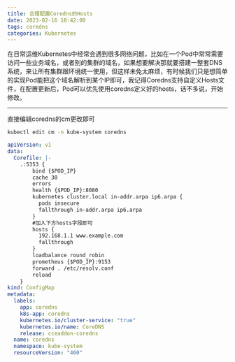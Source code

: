 ```yaml
---
title: 合理配置Coredns的Hosts
date: 2023-02-16 18:42:00
tags: coredns
categories: Kubernetes
---
```


在日常运维Kubernetes中经常会遇到很多网络问题，比如在一个Pod中常常需要访问一些业务域名，或者别的集群的域名，如果想要解决那就要搭建一整套DNS系统，来让所有集群跟环境统一使用，但这样未免太麻烦，有时候我们只是想简单的实现Pod能把这个域名解析到某个IP即可，我记得Coredns支持自定义Hosts文件，在配置更新后，Pod可以优先使用coredns定义好的hosts，话不多说，开始修改。

<!-- more -->

---

直接编辑coredns的cm更改即可

```bash
kubectl edit cm -n kube-system coredns
```

```yaml
apiVersion: v1
data:
  Corefile: |-
    .:5353 {
        bind {$POD_IP}
        cache 30
        errors
        health {$POD_IP}:8080
        kubernetes cluster.local in-addr.arpa ip6.arpa {
          pods insecure
          fallthrough in-addr.arpa ip6.arpa
        }
        #加入下方hosts字段即可
        hosts {
          192.168.1.1 www.example.com
          fallthrough
        }
        loadbalance round_robin
        prometheus {$POD_IP}:9153
        forward . /etc/resolv.conf
        reload
    }
kind: ConfigMap
metadata:
  labels:
    app: coredns
    k8s-app: coredns
    kubernetes.io/cluster-service: "true"
    kubernetes.io/name: CoreDNS
    release: cceaddon-coredns
  name: coredns
  namespace: kube-system
  resourceVersion: "460"
```
